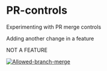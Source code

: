 # PR-controls
Experimenting with PR merge controls

Adding another change in a feature

NOT A FEATURE

[![Allowed-branch-merge](https://github.com/Sam-Rowe/PR-controls/actions/workflows/allowed-branches-1.yml/badge.svg)](https://github.com/Sam-Rowe/PR-controls/actions/workflows/allowed-branches-1.yml)
